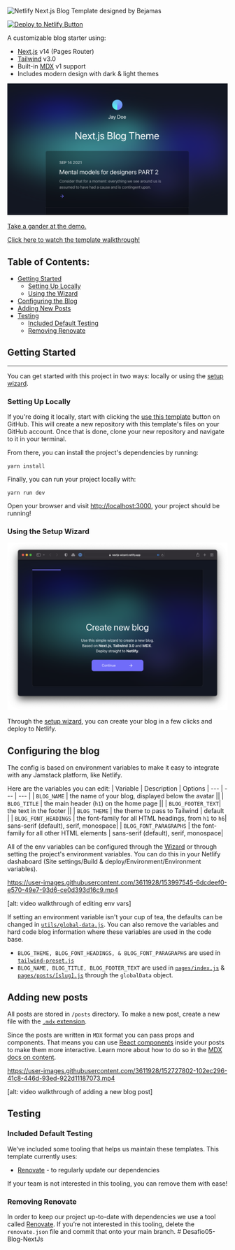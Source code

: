 ![Netlify Next.js Blog Template designed by Bejamas](https://user-images.githubusercontent.com/43764894/223762618-62742b4e-9424-44a7-8e85-9f7e4e19db54.png)


[![Deploy to Netlify Button](https://www.netlify.com/img/deploy/button.svg)](https://app.netlify.com/start/deploy?repository=https://github.com/netlify-templates/nextjs-blog-theme)


A customizable blog starter using:

- [Next.js](https://github.com/vercel/next.js) v14 (Pages Router)
- [Tailwind](https://tailwindcss.com/) v3.0
- Built-in [MDX](https://mdxjs.com/) v1 support
- Includes modern design with dark & light themes

![Preview of blog theme. Author named Jay Doe and blog's name is "Next.js Blog Theme" with one blog post](nextjs-blog-theme-preview.png)

[Take a gander at the demo.](https://bejamas-nextjs-blog.netlify.app)

[Click here to watch the template walkthrough!](https://www.youtube.com/watch?v=63QZHs259dY)

## Table of Contents:

- [Getting Started](#getting-started)
  - [Setting Up Locally](#setting-up-locally)
  - [Using the Wizard](#using-the-setup-wizard)
- [Configuring the Blog](#configuring-the-blog)
- [Adding New Posts](#adding-new-posts)
- [Testing](#testing)
  - [Included Default Testing](#included-default-testing)
  - [Removing Renovate](#removing-renovate)

## Getting Started

---

You can get started with this project in two ways: locally or using the [setup wizard](https://nextjs-wizard.netlify.app/).

### Setting Up Locally

If you're doing it locally, start with clicking the [use this template](https://github.com/netlify-templates/nextjs-blog-theme/generate) button on GitHub. This will create a new repository with this template's files on your GitHub account. Once that is done, clone your new repository and navigate to it in your terminal.

From there, you can install the project's dependencies by running:

```shell
yarn install
```

Finally, you can run your project locally with:

```shell
yarn run dev
```

Open your browser and visit <http://localhost:3000>, your project should be running!

### Using the Setup Wizard

![Preview of Setup Wizard showing the initial page of a setup form](nextjs-setup-wizard.png)

Through the [setup wizard](https://nextjs-wizard.netlify.app/), you can create your blog in a few clicks and deploy to Netlify.

## Configuring the blog

The config is based on environment variables to make it easy to integrate with any Jamstack platform, like Netlify.

Here are the variables you can edit:
| Variable | Description | Options
| --- | --- | --- |
| `BLOG_NAME` | the name of your blog, displayed below the avatar ||
| `BLOG_TITLE` | the main header (`h1`) on the home page ||
| `BLOG_FOOTER_TEXT`| the text in the footer ||
| `BLOG_THEME` | the theme to pass to Tailwind | default |
| `BLOG_FONT_HEADINGS` | the font-family for all HTML headings, from `h1` to `h6`| sans-serif (default), serif, monospace|
| `BLOG_FONT_PARAGRAPHS` | the font-family for all other HTML elements | sans-serif (default), serif, monospace|

All of the env variables can be configured through the [Wizard](https://nextjs-wizard.netlify.app/) or through setting the project's environment variables. You can do this in your Netlify dashaboard (Site settings/Build & deploy/Environment/Environment variables).

https://user-images.githubusercontent.com/3611928/153997545-6dcdeef0-e570-49e7-93d6-ce0d393d16c9.mp4

[alt: video walkthrough of editing env vars]

If setting an environment variable isn't your cup of tea, the defaults can be changed in [`utils/global-data.js`](/utils/global-data.js). You can also remove the variables and hard code blog information where these variables are used in the code base.

- `BLOG_THEME, BLOG_FONT_HEADINGS, & BLOG_FONT_PARAGRAPHS` are used in [`tailwind-preset.js`](tailwind-preset.js)
- `BLOG_NAME, BLOG_TITLE, BLOG_FOOTER_TEXT` are used in [`pages/index.js`](pages/index.js) & [`pages/posts/[slug].js`](pages/posts/[slug].js) through the `globalData` object.

## Adding new posts

All posts are stored in `/posts` directory. To make a new post, create a new file with the [`.mdx` extension](https://mdxjs.com/).

Since the posts are written in `MDX` format you can pass props and components. That means you can use [React components](https://reactjs.org/docs/components-and-props.html) inside your posts to make them more interactive. Learn more about how to do so in the [MDX docs on content](https://mdxjs.com/docs/using-mdx/#components).

https://user-images.githubusercontent.com/3611928/152727802-102ec296-41c8-446d-93ed-922d11187073.mp4

[alt: video walkthrough of adding a new blog post]

## Testing

### Included Default Testing

We’ve included some tooling that helps us maintain these templates. This template currently uses:

- [Renovate](https://www.mend.io/free-developer-tools/renovate/) - to regularly update our dependencies

If your team is not interested in this tooling, you can remove them with ease!

### Removing Renovate

In order to keep our project up-to-date with dependencies we use a tool called [Renovate](https://github.com/marketplace/renovate). If you’re not interested in this tooling, delete the `renovate.json` file and commit that onto your main branch.
#   D e s a f i o 0 5 - B l o g - N e x t J s 
 
 